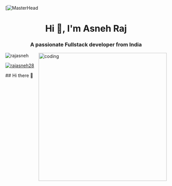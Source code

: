 [![MasterHead](https://media.licdn.com/dms/image/C5616AQEuqf6qnXKQeA/profile-displaybackgroundimage-shrink_200_800/0/1641996124110?e=2147483647&v=beta&t=y0N9ZCC9USXV2Zpade_jpLirGBA_paYRscwd-vhhQ9Q)
<h1 align="center">Hi 👋, I'm Asneh Raj</h1>
<h3 align="center">A passionate Fullstack developer from India</h3>
<img align="right" alt="coding" width="400" src="https://user-images.githubusercontent.com/74038190/225813708-98b745f2-7d22-48cf-9150-083f1b00d6c9.gif">

<p align="left"> <img src="https://komarev.com/ghpvc/?username=rajasneh&label=Profile%20views&color=0e75b6&style=flat" alt="rajasneh" /> </p>

<p align="left"> <a href="https://twitter.com/rajasneh28" target="blank"><img src="https://img.shields.io/twitter/follow/rajasneh28?logo=twitter&style=for-the-badge" alt="rajasneh28" /></a> </p>
## Hi there 👋

<!--
**Sumitbose5/Sumitbose5** is a ✨ _special_ ✨ repository because its `README.md` (this file) appears on your GitHub profile.

Here are some ideas to get you started:

- 🔭 I’m currently working on ...
- 🌱 I’m currently learning ...
- 👯 I’m looking to collaborate on ...
- 🤔 I’m looking for help with ...
- 💬 Ask me about ...
- 📫 How to reach me: ...
- 😄 Pronouns: ...
- ⚡ Fun fact: ...
-->
